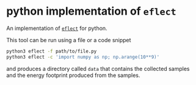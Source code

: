 # python implementation of `eflect`

An implementation of [`eflect`](https://github.com/timurbey/eflect.git) for python.

This tool can be run using a file or a code snippet

```bash
python3 eflect -f path/to/file.py
python3 eflect -c 'import numpy as np; np.arange(10**9)'
```

and produces a directory called `data` that contains the collected samples and the energy footprint produced from the samples.
